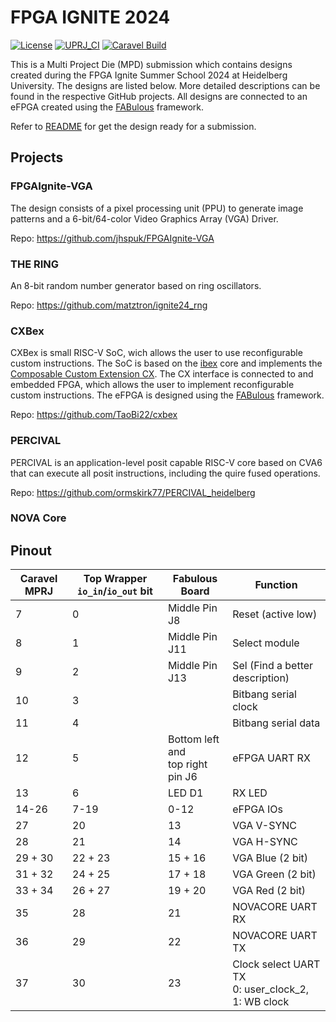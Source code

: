 # FPGA IGNITE 2024

[![License](https://img.shields.io/badge/License-Apache%202.0-blue.svg)](https://opensource.org/licenses/Apache-2.0) [![UPRJ_CI](https://github.com/efabless/caravel_project_example/actions/workflows/user_project_ci.yml/badge.svg)](https://github.com/efabless/caravel_project_example/actions/workflows/user_project_ci.yml) [![Caravel Build](https://github.com/efabless/caravel_project_example/actions/workflows/caravel_build.yml/badge.svg)](https://github.com/efabless/caravel_project_example/actions/workflows/caravel_build.yml)

This is a Multi Project Die (MPD) submission which contains designs created
during the FPGA Ignite Summer School 2024 at Heidelberg University. The designs
are listed below. More detailed descriptions can be found in the respective GitHub
projects. All designs are connected to an eFPGA created using the
[FABulous](https://github.com/FPGA-Research-Manchester/FABulous) framework.

Refer to [README](docs/source/index.md) for get the design ready for a
submission.

## Projects

### FPGAIgnite-VGA

The design consists of a pixel processing unit (PPU) to generate image patterns
and a 6-bit/64-color Video Graphics Array (VGA) Driver.

Repo: https://github.com/jhspuk/FPGAIgnite-VGA

### THE RING

An 8-bit random number generator based on ring oscillators.

Repo: https://github.com/matztron/ignite24_rng

### CXBex

CXBex is small RISC-V SoC, wich allows the user to use reconfigurable custom
instructions. The SoC is based on the [ibex](https://github.com/lowRISC/ibex)
core and implements the [Composable Custom Extension
CX](https://github.com/grayresearch/CX). The CX interface is connected to and
embedded FPGA, which allows the user to implement reconfigurable custom
instructions. The eFPGA is designed using the
[FABulous](https://github.com/FPGA-Research-Manchester/FABulous) framework.

Repo: https://github.com/TaoBi22/cxbex

### PERCIVAL

<!-- TODO: Just copied the first sentence of their repo, is that fine? -->
PERCIVAL is an application-level posit capable RISC-V core based on CVA6 that
can execute all posit instructions, including the quire fused operations.

Repo: https://github.com/ormskirk77/PERCIVAL_heidelberg

<!-- TODO: Probably remove -->
### NOVA Core


## Pinout

| Caravel MPRJ | Top Wrapper `io_in`/`io_out` bit| Fabulous Board                       |  Function                                             |
|--------------|---------------------------------|--------------------------------------|-------------------------------------------------------|
|  7           | 0                               | Middle Pin J8                        | Reset (active low)                                    |
|  8           | 1                               | Middle Pin J11                       | Select module                                         |
|  9           | 2                               | Middle Pin J13                       | Sel (Find a better description)                       |
|  10          | 3                               |                                      | Bitbang serial clock                                  |
|  11          | 4                               |                                      | Bitbang serial data                                   |
|  12          | 5                               | Bottom left and</br> top right pin J6| eFPGA UART RX                                         |
|  13          | 6                               | LED D1                               | RX LED                                                |
|  14-26       | 7-19                            | 0-12                                 | eFPGA IOs                                             |
|  27          | 20                              | 13                                   | VGA V-SYNC                                            |
|  28          | 21                              | 14                                   | VGA H-SYNC                                            |
|  29 + 30     | 22 + 23                         | 15 + 16                              | VGA Blue (2 bit)                                      |
|  31 + 32     | 24 + 25                         | 17 + 18                              | VGA Green (2 bit)                                     |
|  33 + 34     | 26 + 27                         | 19 + 20                              | VGA Red (2 bit)                                       |
|  35          | 28                              | 21                                   | NOVACORE UART RX                                      |
|  36          | 29                              | 22                                   | NOVACORE UART TX                                      |
|  37          | 30                              | 23                                   | Clock select UART TX</br> 0: user_clock_2, 1: WB clock|
